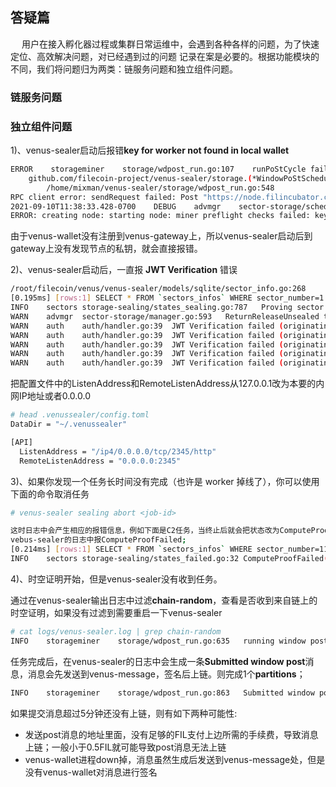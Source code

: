 ## 答疑篇

&ensp;&ensp; 用户在接入孵化器过程或集群日常运维中，会遇到各种各样的问题，为了快速定位、高效解决问题，对已经遇到过的问题
记录在案是必要的。根据功能模块的不同，我们将问题归为两类：链服务问题和独立组件问题。

### 链服务问题



### 独立组件问题

1)、venus-sealer启动后报错**key for worker not found in local wallet**

```bash
ERROR    storageminer    storage/wdpost_run.go:107    runPoStCycle failed: getting network version:
    github.com/filecoin-project/venus-sealer/storage.(*WindowPoStScheduler).runPoStCycle
        /home/mixman/venus-sealer/storage/wdpost_run.go:548
RPC client error: sendRequest failed: Post "https://node.filincubator.com:81/rpc/v1": context canceled
2021-09-10T11:38:33.428-0700    DEBUG    advmgr    sector-storage/sched_worker.go:494    worker 50e56d31-7b2a-4d7e-b8f3-e2271a37a339 dropped
ERROR: creating node: starting node: miner preflight checks failed: key for worker not found in local wallet
```

由于venus-wallet没有注册到venus-gateway上，所以venus-sealer启动后到gateway上没有发现节点的私钥，就会直接报错。



2)、venus-sealer启动后，一直报 **JWT Verification** 错误

```bash
/root/filecoin/venus/venus-sealer/models/sqlite/sector_info.go:268
[0.195ms] [rows:1] SELECT * FROM `sectors_infos` WHERE sector_number=1 LIMIT 1
INFO	sectors	storage-sealing/states_sealing.go:787	Proving sector 1
WARN	advmgr	sector-storage/manager.go:593	ReturnReleaseUnsealed todo
WARN	auth	auth/handler.go:39	JWT Verification failed (originating from 127.0.0.1:39758): JWT Verification failed: jwt: HMAC verification failed
WARN	auth	auth/handler.go:39	JWT Verification failed (originating from 127.0.0.1:39758): JWT Verification failed: jwt: HMAC verification failed
WARN	auth	auth/handler.go:39	JWT Verification failed (originating from 127.0.0.1:39758): JWT Verification failed: jwt: HMAC verification failed
WARN	auth	auth/handler.go:39	JWT Verification failed (originating from 127.0.0.1:39758): JWT Verification failed: jwt: HMAC verification failed
WARN	auth	auth/handler.go:39	JWT Verification failed (originating from 127.0.0.1:39758): JWT Verification failed: jwt: HMAC verification failed
```

把配置文件中的ListenAddress和RemoteListenAddress从127.0.0.1改为本要的内网IP地址或者0.0.0.0

```bash
# head .venussealer/config.toml
DataDir = "~/.venussealer"

[API]
  ListenAddress = "/ip4/0.0.0.0/tcp/2345/http"
  RemoteListenAddress = "0.0.0.0:2345"
```



3)、如果你发现一个任务长时间没有完成（也许是 worker 掉线了），你可以使用下面的命令取消任务

```bash
# venus-sealer sealing abort <job-id>

这时日志中会产生相应的报错信息，例如下面是C2任务，当终止后就会把状态改为ComputeProofFailed，等待1分钟后，其它未领取到任务的worker就可以来领取了;
vebus-sealer的日志中报ComputeProofFailed;
[0.214ms] [rows:1] SELECT * FROM `sectors_infos` WHERE sector_number=111 LIMIT 1
INFO	sectors	storage-sealing/states_failed.go:32	ComputeProofFailed(111), waiting 59.474264909s before retrying
```



4)、时空证明开始，但是venus-sealer没有收到任务。

通过在venus-sealer输出日志中过滤**chain-random**，查看是否收到来自链上的时空证明，如果没有过滤到需要重启一下venus-sealer

```bash
# cat logs/venus-sealer.log | grep chain-random
INFO	storageminer	storage/wdpost_run.go:635	running window post	{"chain-random": "LQoWxGJONq9JSm7fu8qvmEHBnoYqnKMHjoFELSOvuvo=", "deadline": {"CurrentEpoch":1109280,"PeriodStart":1109289,"Index":0,"Open":1109289,"Close":1109349,"Challenge":1109269,"FaultCutoff":1109219,"WPoStPeriodDeadlines":48,"WPoStProvingPeriod":2880,"WPoStChallengeWindow":60,"WPoStChallengeLookback":20,"FaultDeclarationCutoff":70}, "height": "1109280", "skipped": 0}
```

任务完成后，在venus-sealer的日志中会生成一条**Submitted window post**消息，消息会先发送到venus-message，签名后上链。则完成1个**partitions**；

```bash
INFO	storageminer	storage/wdpost_run.go:863	Submitted window post: 06df4a21-a0b7-4436-9473-07eae0fd382f
```

如果提交消息超过5分钟还没有上链，则有如下两种可能性:

- 发送post消息的地址里面，没有足够的FIL支付上边所需的手续费，导致消息上链；一般小于0.5FIL就可能导致post消息无法上链
- venus-wallet进程down掉，消息虽然生成后发送到venus-message处，但是没有venus-wallet对消息进行签名
